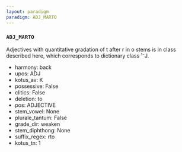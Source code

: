 ```yaml
---
layout: paradigm
paradigm: ADJ_MARTO
---
```

### ` ADJ_MARTO `

Adjectives with quantitative gradation of t after r in o stems is in class described here, which corresponds to dictionary class ¹⁻J.
* harmony: back
* upos: ADJ
* kotus_av: K
* possessive: False
* clitics: False
* deletion: to
* pos: ADJECTIVE
* stem_vowel: None
* plurale_tantum: False
* grade_dir: weaken
* stem_diphthong: None
* suffix_regex: rto
* kotus_tn: 1
